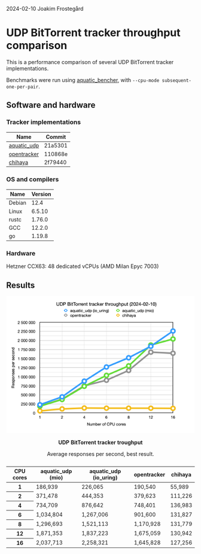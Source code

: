 2024-02-10 Joakim Frostegård

# UDP BitTorrent tracker throughput comparison

This is a performance comparison of several UDP BitTorrent tracker implementations.

Benchmarks were run using [aquatic_bencher](../crates/bencher), with `--cpu-mode subsequent-one-per-pair`.

## Software and hardware

### Tracker implementations

| Name          | Commit  |
|---------------|---------|
| [aquatic_udp] | 21a5301 |
| [opentracker] | 110868e |
| [chihaya]     | 2f79440 |

[aquatic_udp]: ../crates/udp
[opentracker]: http://erdgeist.org/arts/software/opentracker/
[chihaya]: https://github.com/chihaya/chihaya

### OS and compilers

| Name   | Version |
|--------|---------|
| Debian | 12.4    |
| Linux  | 6.5.10  |
| rustc  | 1.76.0  |
| GCC    | 12.2.0  |
| go     | 1.19.8  |

### Hardware

Hetzner CCX63: 48 dedicated vCPUs (AMD Milan Epyc 7003)

## Results

![UDP BitTorrent tracker throughput](./aquatic-udp-load-test-2024-02-10.png)

<table>
    <caption>
        <strong>UDP BitTorrent tracker troughput</strong>
        <p>Average responses per second, best result.</p>
    </caption>
    <thead>
        <tr>
            <th>CPU cores</th>
            <th>aquatic_udp (mio)</th>
            <th>aquatic_udp (io_uring)</th>
            <th>opentracker</th>
            <th>chihaya</th>
        </tr>
    </thead>
    <tbody>
        <tr>
            <th>1</th>
            <td><span title="socket workers: 1, avg cpu utilization: 95.3%">186,939</span></td>
            <td><span title="socket workers: 1, avg cpu utilization: 95.3%">226,065</span></td>
            <td><span title="workers: 1, avg cpu utilization: 95.3%">190,540</span></td>
            <td><span title="avg cpu utilization: 95.3%">55,989</span></td>
        </tr>
        <tr>
            <th>2</th>
            <td><span title="socket workers: 2, avg cpu utilization: 190%">371,478</span></td>
            <td><span title="socket workers: 2, avg cpu utilization: 190%">444,353</span></td>
            <td><span title="workers: 2, avg cpu utilization: 190%">379,623</span></td>
            <td><span title="avg cpu utilization: 186%">111,226</span></td>
        </tr>
        <tr>
            <th>4</th>
            <td><span title="socket workers: 4, avg cpu utilization: 381%">734,709</span></td>
            <td><span title="socket workers: 4, avg cpu utilization: 381%">876,642</span></td>
            <td><span title="workers: 4, avg cpu utilization: 381%">748,401</span></td>
            <td><span title="avg cpu utilization: 300%">136,983</span></td>
        </tr>
        <tr>
            <th>6</th>
            <td><span title="socket workers: 6, avg cpu utilization: 565%">1,034,804</span></td>
            <td><span title="socket workers: 6, avg cpu utilization: 572%">1,267,006</span></td>
            <td><span title="workers: 6, avg cpu utilization: 567%">901,600</span></td>
            <td><span title="avg cpu utilization: 414%">131,827</span></td>
        </tr>
        <tr>
            <th>8</th>
            <td><span title="socket workers: 8, avg cpu utilization: 731%">1,296,693</span></td>
            <td><span title="socket workers: 8, avg cpu utilization: 731%">1,521,113</span></td>
            <td><span title="workers: 8, avg cpu utilization: 756%">1,170,928</span></td>
            <td><span title="avg cpu utilization: 462%">131,779</span></td>
        </tr>
        <tr>
            <th>12</th>
            <td><span title="socket workers: 12, avg cpu utilization: 1064%">1,871,353</span></td>
            <td><span title="socket workers: 12, avg cpu utilization: 957%">1,837,223</span></td>
            <td><span title="workers: 12, avg cpu utilization: 1127%">1,675,059</span></td>
            <td><span title="avg cpu utilization: 509%">130,942</span></td>
        </tr>
        <tr>
            <th>16</th>
            <td><span title="socket workers: 16, avg cpu utilization: 1126%">2,037,713</span></td>
            <td><span title="socket workers: 16, avg cpu utilization: 1109%">2,258,321</span></td>
            <td><span title="workers: 16, avg cpu utilization: 1422%">1,645,828</span></td>
            <td><span title="avg cpu utilization: 487%">127,256</span></td>
        </tr>
    </tbody>
</table>
